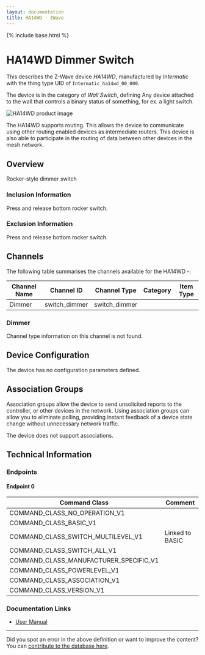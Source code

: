 ```yaml
---
layout: documentation
title: HA14WD - ZWave
---
```


{% include base.html %}

# HA14WD Dimmer Switch
This describes the Z-Wave device *HA14WD*, manufactured by *Intermatic* with the thing type UID of ```Intermatic_ha14wd_00_000```.

The device is in the category of *Wall Switch*, defining Any device attached to the wall that controls a binary status of something, for ex. a light switch.

![HA14WD product image](https://opensmarthouse.org/assets/zwave/attachments/772/HA14.png)


The HA14WD supports routing. This allows the device to communicate using other routing enabled devices as intermediate routers.  This device is also able to participate in the routing of data between other devices in the mesh network.

## Overview

Rocker-style dimmer switch

### Inclusion Information

Press and release bottom rocker switch.

### Exclusion Information

Press and release bottom rocker switch.

## Channels

The following table summarises the channels available for the HA14WD -:

| Channel Name | Channel ID | Channel Type | Category | Item Type |
|--------------|------------|--------------|----------|-----------|
| Dimmer | switch_dimmer | switch_dimmer |  |  | 

### Dimmer
Channel type information on this channel is not found.



## Device Configuration

The device has no configuration parameters defined.

## Association Groups

Association groups allow the device to send unsolicited reports to the controller, or other devices in the network. Using association groups can allow you to eliminate polling, providing instant feedback of a device state change without unnecessary network traffic.

The device does not support associations.
## Technical Information

### Endpoints

#### Endpoint 0

| Command Class | Comment |
|---------------|---------|
| COMMAND_CLASS_NO_OPERATION_V1| |
| COMMAND_CLASS_BASIC_V1| |
| COMMAND_CLASS_SWITCH_MULTILEVEL_V1| Linked to BASIC|
| COMMAND_CLASS_SWITCH_ALL_V1| |
| COMMAND_CLASS_MANUFACTURER_SPECIFIC_V1| |
| COMMAND_CLASS_POWERLEVEL_V1| |
| COMMAND_CLASS_ASSOCIATION_V1| |
| COMMAND_CLASS_VERSION_V1| |

### Documentation Links

* [User Manual](https://www.opensmarthouse.org/zwavedatabase/772/HA14WD.pdf)

---

Did you spot an error in the above definition or want to improve the content?
You can [contribute to the database here](https://www.opensmarthouse.org/zwavedatabase/772).
